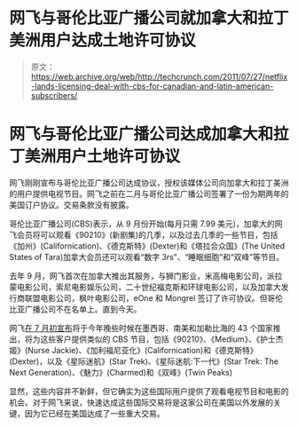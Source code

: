 # 网飞与哥伦比亚广播公司就加拿大和拉丁美洲用户达成土地许可协议

> 原文：<https://web.archive.org/web/http://techcrunch.com/2011/07/27/netflix-lands-licensing-deal-with-cbs-for-canadian-and-latin-american-subscribers/>

# 网飞与哥伦比亚广播公司达成加拿大和拉丁美洲用户土地许可协议

网飞刚刚宣布与哥伦比亚广播公司达成协议，授权该媒体公司向加拿大和拉丁美洲的用户提供电视节目。网飞之前在二月与哥伦比亚广播公司签署了一份为期两年的美国订户协议。交易条款没有披露。

哥伦比亚广播公司(CBS)表示，从 9 月份开始(每月只需 7.99 美元)，加拿大的网飞会员将可以观看《90210》(新剧集)的几季，以及过去几季的一些节目，包括《加州》(Californication)、《德克斯特》(Dexter)和《塔拉合众国》(The United States of Tara)加拿大会员还可以观看“数字 3rs”、“睡眠细胞”和“双峰”等节目。

去年 9 月，网飞首次在加拿大推出其服务，与狮门影业，米高梅电影公司，派拉蒙电影公司，索尼电影娱乐公司，二十世纪福克斯和环球电影公司，以及加拿大发行商联盟电影公司，枫叶电影公司，eOne 和 Mongrel 签订了许可协议。但哥伦比亚广播公司不在名单上。直到今天。

网飞[在 7 月初宣布](https://web.archive.org/web/20230404033840/http://www.zdnet.com/blog/btl/netflix-plots-latin-america-expansion-certifies-ti-for-high-def-streaming/51855)将于今年晚些时候在墨西哥、南美和加勒比海的 43 个国家推出，将为这些客户提供类似的 CBS 节目，包括《90210》、《Medium》、《护士杰姬》(Nurse Jackie)、《加利福尼亚化》(Californication)和《德克斯特》(Dexter)，以及《星际迷航》(Star Trek)、《星际迷航:下一代》(Star Trek: The Next Generation)、《魅力》(Charmed)和《双峰》(Twin Peaks)

显然，这些内容并不新鲜，但它确实为这些国际用户提供了观看电视节目和电影的机会。对于网飞来说，快速达成这些国际交易将是这家公司在美国以外发展的关键，因为它已经在美国达成了一些重大交易。